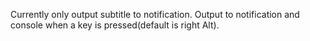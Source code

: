 Currently only output subtitle to notification.
Output to notification and console when a key is pressed(default is right Alt).